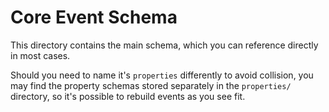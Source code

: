 # Core Event Schema

This directory contains the main schema, which you can reference directly in most cases.

Should you need to name it's `properties` differently to avoid collision, you may find the property schemas stored 
separately in the `properties/` directory, so it's possible to rebuild events as you see fit.